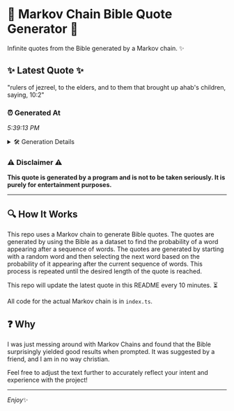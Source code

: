 # 📖 Markov Chain Bible Quote Generator 📖

Infinite quotes from the Bible generated by a Markov chain. ✨

## ✨ Latest Quote ✨
"rulers of jezreel, to the elders, and to them that brought up ahab's children, saying, 10:2"

### ⏰ Generated At
*5:39:13 PM*

<details>
    <summary>🛠️ Generation Details</summary>
    <p>
        <strong>🌱 Seed:</strong> rulers<br>
        <strong>🔄 Iterations:</strong> 15<br>
        <strong>📜 Context History:</strong><br>[ rulers ]: of<br>[ rulers, of ]: jezreel,<br>[ rulers, of, jezreel, ]: to<br>[ rulers, of, jezreel,, to ]: the<br>[ rulers, of, jezreel,, to, the ]: elders,<br>[ rulers, of, jezreel,, to, the, elders, ]: and<br>[ of, jezreel,, to, the, elders,, and ]: to<br>[ jezreel,, to, the, elders,, and, to ]: them<br>[ to, the, elders,, and, to, them ]: that<br>[ the, elders,, and, to, them, that ]: brought<br>[ elders,, and, to, them, that, brought ]: up<br>[ and, to, them, that, brought, up ]: ahab's<br>[ to, them, that, brought, up, ahab's ]: children,<br>[ them, that, brought, up, ahab's, children, ]: saying,<br>[ that, brought, up, ahab's, children,, saying, ]: 10:2<br>
    </p>
</details>

### ⚠️ Disclaimer ⚠️
**This quote is generated by a program and is not to be taken seriously. It is purely for entertainment purposes.**

---

## 🔍 How It Works

This repo uses a Markov chain to generate Bible quotes. The quotes are generated by using the Bible as a dataset to find the probability of a word appearing after a sequence of words. The quotes are generated by starting with a random word and then selecting the next word based on the probability of it appearing after the current sequence of words. This process is repeated until the desired length of the quote is reached.

This repo will update the latest quote in this README every 10 minutes. ⏳

All code for the actual Markov chain is in `index.ts`.

## ❓ Why

I was just messing around with Markov Chains and found that the Bible surprisingly yielded good results when prompted. 
It was suggested by a friend, and I am in no way christian.

Feel free to adjust the text further to accurately reflect your intent and experience with the project!

---

*Enjoy*✨
